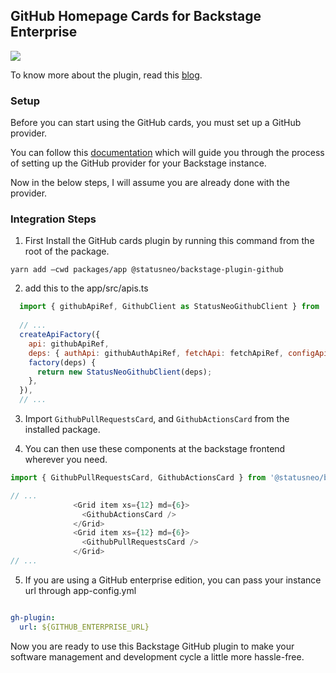 ## GitHub Homepage Cards for Backstage Enterprise

<img src="https://raw.githubusercontent.com/StatusNeo/backstage-plugin-github/main/src/assets/statusneo.png"/> <br/>

To know more about the plugin, read this [blog](https://statusneo.com/23468-2).

### Setup

Before you can start using the GitHub cards, you must set up a GitHub provider.

You can follow this [documentation](https://backstage.io/docs/auth/github/provider/) which will guide you through the process of setting up the GitHub provider for your Backstage instance.

Now in the below steps, I will assume you are already done with the provider.

### Integration Steps

1. First Install the GitHub cards plugin by running this command from the root of the package.

```shell
yarn add –cwd packages/app @statusneo/backstage-plugin-github
```
2. add this to the app/src/apis.ts

```javascript
  import { githubApiRef, GithubClient as StatusNeoGithubClient } from '@statusneo/backstage-plugin-github';
  
  // ...
  createApiFactory({
    api: githubApiRef,
    deps: { authApi: githubAuthApiRef, fetchApi: fetchApiRef, configApi: configApiRef },
    factory(deps) {
      return new StatusNeoGithubClient(deps);
    },
  }),
  // ...
```

3. Import `GithubPullRequestsCard`, and `GithubActionsCard` from the installed package.

4. You can then use these components at the backstage frontend wherever you need.

```javascript
import { GithubPullRequestsCard, GithubActionsCard } from '@statusneo/backstage-plugin-github';

// ...
              <Grid item xs={12} md={6}>
                <GithubActionsCard />
              </Grid>
              <Grid item xs={12} md={6}>
                <GithubPullRequestsCard />
              </Grid>
// ...
```

5. If you are using a GitHub enterprise edition, you can pass your instance url through app-config.yml

```yaml

gh-plugin:
  url: ${GITHUB_ENTERPRISE_URL}

```

Now you are ready to use this Backstage GitHub plugin to make your software management and development cycle a little more hassle-free.

